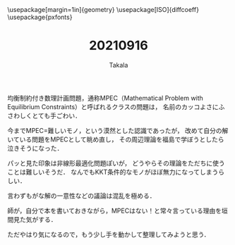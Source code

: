 ﻿---
title: 20210916
yesterday: 20210915
tomorrow: 20210917
days: 629
author: Takala
header-includes:
  - \usepackage[margin=1in]{geometry}
  - \usepackage[ISO]{diffcoeff}
  - \usepackage{pxfonts}
---


均衡制約付き数理計画問題，通称MPEC（Mathematical Problem with Equilibrium
Constraints）と呼ばれるクラスの問題は，
名前のカッコよさにふさわしくとても手ごわい．


今までMPEC=難しいモノ，という漠然とした認識であったが，
改めて自分の解いている問題をMPECとして眺め直し，
その周辺理論を福島で学ぼうとしたら泣きそうになった．


パッと見た印象は非線形最適化問題ぽいが，
どうやらその理論をただちに使うことは難しいそうだ．
なんでもKKT条件的なモノがほぼ無力になってしまうらしい．



言わずもがな解の一意性などの議論は混乱を極める．


師が，自分で本を書いておきながら，MPECはない！と常々言っている理由を垣間見た気がする．


ただやはり気になるので，もう少し手を動かして整理してみようと思う．


